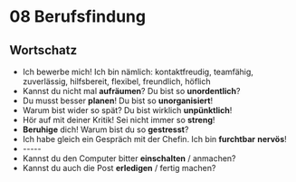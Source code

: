 # 08 Berufsfindung

## Wortschatz

* Ich bewerbe mich! Ich bin nämlich: kontaktfreudig, teamfähig, zuverlässig, hilfsbereit, flexibel, freundlich, höflich
* Kannst du nicht mal **aufräumen**? Du bist so **unordentlich**?
* Du musst besser **planen**! Du bist so **unorganisiert**!
* Warum bist wider so spät? Du bist wirklich **unpünktlich**!
* Hör auf mit deiner Kritik! Sei nicht immer so **streng**!
* **Beruhige** dich! Warum bist du so **gestresst**?
* Ich habe gleich ein Gespräch mit der Chefin. Ich bin **furchtbar** **nervös**!
* \-----
* Kannst du den Computer bitter **einschalten** / anmachen?
* Kannst du auch die Post **erledigen** / fertig machen?
